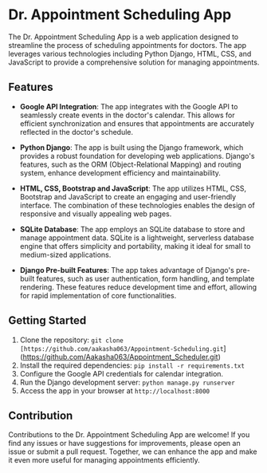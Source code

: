 # Dr. Appointment Scheduling App

The Dr. Appointment Scheduling App is a web application designed to streamline the process of scheduling appointments for doctors. The app leverages various technologies including Python Django, HTML, CSS, and JavaScript to provide a comprehensive solution for managing appointments.

## Features

- **Google API Integration**: The app integrates with the Google API to seamlessly create events in the doctor's calendar. This allows for efficient synchronization and ensures that appointments are accurately reflected in the doctor's schedule.

- **Python Django**: The app is built using the Django framework, which provides a robust foundation for developing web applications. Django's features, such as the ORM (Object-Relational Mapping) and routing system, enhance development efficiency and maintainability.

- **HTML, CSS, Bootstrap and JavaScript**: The app utilizes HTML, CSS, Bootstrap and JavaScript to create an engaging and user-friendly interface. The combination of these technologies enables the design of responsive and visually appealing web pages.

- **SQLite Database**: The app employs an SQLite database to store and manage appointment data. SQLite is a lightweight, serverless database engine that offers simplicity and portability, making it ideal for small to medium-sized applications.

- **Django Pre-built Features**: The app takes advantage of Django's pre-built features, such as user authentication, form handling, and template rendering. These features reduce development time and effort, allowing for rapid implementation of core functionalities.

## Getting Started

1. Clone the repository: `git clone [https://github.com/aakasha063/Appointment-Scheduling.git`](https://github.com/Aakasha063/Appointment_Scheduler.git)
2. Install the required dependencies: `pip install -r requirements.txt`
3. Configure the Google API credentials for calendar integration.
4. Run the Django development server: `python manage.py runserver`
5. Access the app in your browser at `http://localhost:8000`

## Contribution

Contributions to the Dr. Appointment Scheduling App are welcome! If you find any issues or have suggestions for improvements, please open an issue or submit a pull request. Together, we can enhance the app and make it even more useful for managing appointments efficiently.
